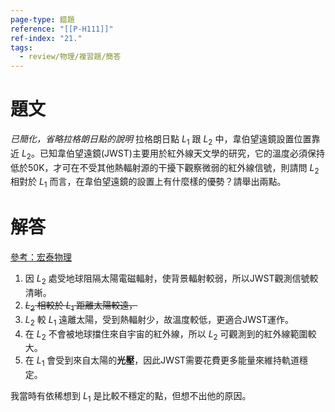 ```yaml
---
page-type: 錯題
reference: "[[P-H111]]"
ref-index: "21."
tags:
  - review/物理/複習題/簡答
---
```

# 題文
*已簡化，省略拉格朗日點的說明*
拉格朗日點 $L_{1}$ 跟 $L_{2}$ 中，韋伯望遠鏡設置位置靠近 $L_{2}$。已知韋伯望遠鏡(JWST)主要用於紅外線天文學的研究，它的溫度必須保持低於50K，才可在不受其他熱輻射源的干擾下觀察微弱的紅外線信號，則請問 $L_{2}$ 相對於 $L_{1}$ 而言，在韋伯望遠鏡的設置上有什麼樣的優勢？請舉出兩點。
# 解答
[參考：宏泰物理](https://youtu.be/MAhKqA6CGc4?si=aNKknu61Zn7g-Y4Y)
1. 因 $L_{2}$ 處受地球阻隔太陽電磁輻射，使背景輻射較弱，所以JWST觀測信號較清晰。
2. ~~$L_{2}$ 相較於 $L_{1}$ 距離太陽較遠，~~
2. $L_{2}$ 較 $L_{1}$ 遠離太陽，受到熱輻射少，故溫度較低，更適合JWST運作。
3. 在 $L_{2}$ 不會被地球擋住來自宇宙的紅外線，所以 $L_{2}$ 可觀測到的紅外線範圍較大。
4. 在 $L_{1}$ 會受到來自太陽的**光壓**，因此JWST需要花費更多能量來維持軌道穩定。

我當時有依稀想到 $L_{1}$ 是比較不穩定的點，但想不出他的原因。